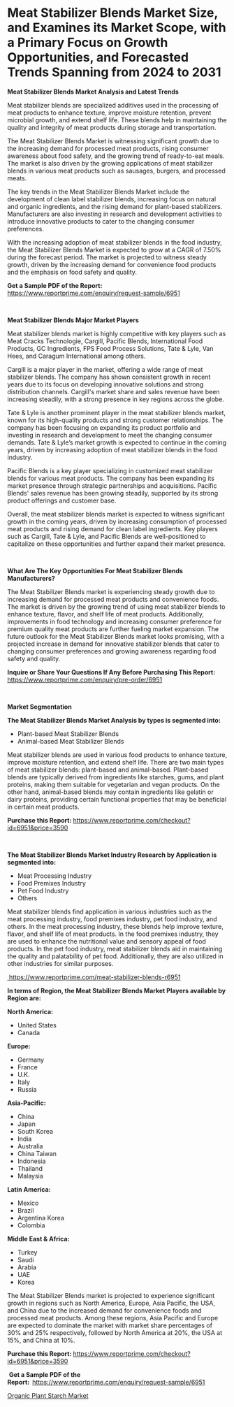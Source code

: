 <p><h1>Meat Stabilizer Blends Market Size, and Examines its Market Scope, with a Primary Focus on Growth Opportunities, and Forecasted Trends Spanning from 2024 to 2031</h1></p><p><strong>Meat Stabilizer Blends Market Analysis and Latest Trends</strong></p>
<p><p>Meat stabilizer blends are specialized additives used in the processing of meat products to enhance texture, improve moisture retention, prevent microbial growth, and extend shelf life. These blends help in maintaining the quality and integrity of meat products during storage and transportation.</p><p>The Meat Stabilizer Blends Market is witnessing significant growth due to the increasing demand for processed meat products, rising consumer awareness about food safety, and the growing trend of ready-to-eat meals. The market is also driven by the growing applications of meat stabilizer blends in various meat products such as sausages, burgers, and processed meats.</p><p>The key trends in the Meat Stabilizer Blends Market include the development of clean label stabilizer blends, increasing focus on natural and organic ingredients, and the rising demand for plant-based stabilizers. Manufacturers are also investing in research and development activities to introduce innovative products to cater to the changing consumer preferences.</p><p>With the increasing adoption of meat stabilizer blends in the food industry, the Meat Stabilizer Blends Market is expected to grow at a CAGR of 7.50% during the forecast period. The market is projected to witness steady growth, driven by the increasing demand for convenience food products and the emphasis on food safety and quality.</p></p>
<p><strong>Get a Sample PDF of the Report:&nbsp;</strong> <a href="https://www.reportprime.com/enquiry/request-sample/6951">https://www.reportprime.com/enquiry/request-sample/6951</a></p>
<p>&nbsp;</p>
<p><strong>Meat Stabilizer Blends Major Market Players</strong></p>
<p><p>Meat stabilizer blends market is highly competitive with key players such as Meat Cracks Technologie, Cargill, Pacific Blends, International Food Products, GC Ingredients, FPS Food Process Solutions, Tate & Lyle, Van Hees, and Caragum International among others. </p><p>Cargill is a major player in the market, offering a wide range of meat stabilizer blends. The company has shown consistent growth in recent years due to its focus on developing innovative solutions and strong distribution channels. Cargill's market share and sales revenue have been increasing steadily, with a strong presence in key regions across the globe.</p><p>Tate & Lyle is another prominent player in the meat stabilizer blends market, known for its high-quality products and strong customer relationships. The company has been focusing on expanding its product portfolio and investing in research and development to meet the changing consumer demands. Tate & Lyle’s market growth is expected to continue in the coming years, driven by increasing adoption of meat stabilizer blends in the food industry.</p><p>Pacific Blends is a key player specializing in customized meat stabilizer blends for various meat products. The company has been expanding its market presence through strategic partnerships and acquisitions. Pacific Blends' sales revenue has been growing steadily, supported by its strong product offerings and customer base.</p><p>Overall, the meat stabilizer blends market is expected to witness significant growth in the coming years, driven by increasing consumption of processed meat products and rising demand for clean label ingredients. Key players such as Cargill, Tate & Lyle, and Pacific Blends are well-positioned to capitalize on these opportunities and further expand their market presence.</p></p>
<p>&nbsp;</p>
<p><strong>What Are The Key Opportunities For Meat Stabilizer Blends Manufacturers?</strong></p>
<p><p>The Meat Stabilizer Blends market is experiencing steady growth due to increasing demand for processed meat products and convenience foods. The market is driven by the growing trend of using meat stabilizer blends to enhance texture, flavor, and shelf life of meat products. Additionally, improvements in food technology and increasing consumer preference for premium quality meat products are further fueling market expansion. The future outlook for the Meat Stabilizer Blends market looks promising, with a projected increase in demand for innovative stabilizer blends that cater to changing consumer preferences and growing awareness regarding food safety and quality.</p></p>
<p><strong>Inquire or Share Your Questions If Any Before Purchasing This Report:</strong> <a href="https://www.reportprime.com/enquiry/pre-order/6951">https://www.reportprime.com/enquiry/pre-order/6951</a></p>
<p>&nbsp;</p>
<p><strong>Market Segmentation</strong></p>
<p><strong>The Meat Stabilizer Blends Market Analysis by types is segmented into:</strong></p>
<p><ul><li>Plant-based Meat Stabilizer Blends</li><li>Animal-based Meat Stabilizer Blends</li></ul></p>
<p><p>Meat stabilizer blends are used in various food products to enhance texture, improve moisture retention, and extend shelf life. There are two main types of meat stabilizer blends: plant-based and animal-based. Plant-based blends are typically derived from ingredients like starches, gums, and plant proteins, making them suitable for vegetarian and vegan products. On the other hand, animal-based blends may contain ingredients like gelatin or dairy proteins, providing certain functional properties that may be beneficial in certain meat products.</p></p>
<p><strong>Purchase this Report:&nbsp;</strong><a href="https://www.reportprime.com/checkout?id=6951&price=3590">https://www.reportprime.com/checkout?id=6951&price=3590</a></p>
<p>&nbsp;</p>
<p><strong>The Meat Stabilizer Blends Market Industry Research by Application is segmented into:</strong></p>
<p><ul><li>Meat Processing Industry</li><li>Food Premixes Industry</li><li>Pet Food Industry</li><li>Others</li></ul></p>
<p><p>Meat stabilizer blends find application in various industries such as the meat processing industry, food premixes industry, pet food industry, and others. In the meat processing industry, these blends help improve texture, flavor, and shelf life of meat products. In the food premixes industry, they are used to enhance the nutritional value and sensory appeal of food products. In the pet food industry, meat stabilizer blends aid in maintaining the quality and palatability of pet food. Additionally, they are also utilized in other industries for similar purposes.</p></p>
<p><a href="https://www.reportprime.com/meat-stabilizer-blends-r6951">&nbsp;https://www.reportprime.com/meat-stabilizer-blends-r6951</a></p>
<p><strong>In terms of Region, the Meat Stabilizer Blends Market Players available by Region are:</strong></p>
<p>
    <p> <strong> North America: </strong>
        <ul>
            <li>United States</li>
            <li>Canada</li>
        </ul>
        </p> 
    <p> <strong> Europe: </strong>
        <ul>
            <li>Germany</li>
            <li>France</li>
            <li>U.K.</li>
            <li>Italy</li>
            <li>Russia</li>
        </ul>
        </p> 
    <p> <strong> Asia-Pacific: </strong>
        <ul>
            <li>China</li>
            <li>Japan</li>
            <li>South Korea</li>
            <li>India</li>
            <li>Australia</li>
            <li>China Taiwan</li>
            <li>Indonesia</li>
            <li>Thailand</li>
            <li>Malaysia</li>
        </ul>
        </p> 
    <p> <strong> Latin America: </strong>
        <ul>
            <li>Mexico</li>
            <li>Brazil</li>
            <li>Argentina Korea</li>
            <li>Colombia</li>
        </ul>
        </p> 
    <p> <strong> Middle East & Africa: </strong>
        <ul>
            <li>Turkey</li>
            <li>Saudi</li>
            <li>Arabia</li>
            <li>UAE</li>
            <li>Korea</li>
        </ul>
    </p>
    </p>
<p><p>The Meat Stabilizer Blends market is projected to experience significant growth in regions such as North America, Europe, Asia Pacific, the USA, and China due to the increased demand for convenience foods and processed meat products. Among these regions, Asia Pacific and Europe are expected to dominate the market with market share percentages of 30% and 25% respectively, followed by North America at 20%, the USA at 15%, and China at 10%.</p></p>
<p><strong>Purchase this Report: </strong><a href="https://www.reportprime.com/checkout?id=6951&price=3590">https://www.reportprime.com/checkout?id=6951&price=3590</a></p>
<p>&nbsp;<strong>Get a Sample PDF of the Report:&nbsp;&nbsp;</strong><a href="https://www.reportprime.com/enquiry/request-sample/6951">https://www.reportprime.com/enquiry/request-sample/6951</a></p>
<p><strong></strong></p>
<p><p><a href="https://github.com/gcimaudf65/Market-Research-Report-List-2/blob/main/organic-plant-starch-market.md">Organic Plant Starch Market</a></p></p>